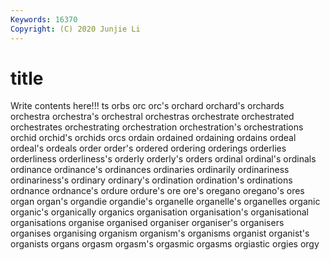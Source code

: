 ```yaml
---
Keywords: 16370
Copyright: (C) 2020 Junjie Li
---
```


# title

Write contents here!!!
ts 
orbs 
orc 
orc's 
orchard 
orchard's 
orchards 
orchestra 
orchestra's 
orchestral
orchestras 
orchestrate 
orchestrated 
orchestrates 
orchestrating 
orchestration 
orchestration's 
orchestrations 
orchid 
orchid's
orchids 
orcs 
ordain 
ordained 
ordaining 
ordains 
ordeal 
ordeal's 
ordeals 
order
order's 
ordered 
ordering 
orderings 
orderlies 
orderliness 
orderliness's 
orderly 
orderly's 
orders
ordinal 
ordinal's 
ordinals 
ordinance 
ordinance's 
ordinances 
ordinaries 
ordinarily 
ordinariness 
ordinariness's
ordinary 
ordinary's 
ordination 
ordination's 
ordinations 
ordnance 
ordnance's 
ordure 
ordure's 
ore
ore's 
oregano 
oregano's 
ores 
organ 
organ's 
organdie 
organdie's 
organelle 
organelle's
organelles 
organic 
organic's 
organically 
organics 
organisation 
organisation's 
organisational 
organisations 
organise
organised 
organiser 
organiser's 
organisers 
organises 
organising 
organism 
organism's 
organisms 
organist
organist's 
organists 
organs 
orgasm 
orgasm's 
orgasmic 
orgasms 
orgiastic 
orgies 
orgy
